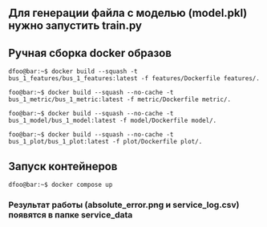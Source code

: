 

## Для генерации файла с моделью (model.pkl) нужно запустить train.py


## Ручная сборка docker образов

```console
dfoo@bar:~$ docker build --squash -t bus_1_features/bus_1_features:latest -f features/Dockerfile features/.

foo@bar:~$ docker build --squash --no-cache -t bus_1_metric/bus_1_metric:latest -f metric/Dockerfile metric/.

foo@bar:~$ docker build --squash --no-cache -t bus_1_model/bus_1_model:latest -f model/Dockerfile model/.

foo@bar:~$ docker build --squash --no-cache -t bus_1_plot/bus_1_plot:latest -f plot/Dockerfile plot/.
```


## Запуск контейнеров
```console
dfoo@bar:~$ docker compose up
```

### Результат работы (absolute_error.png и service_log.csv) появятся в папке service_data
